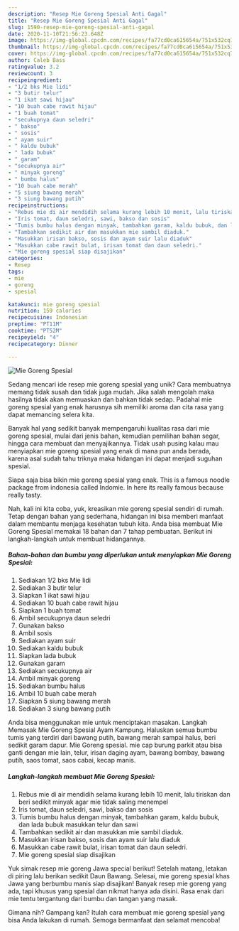 ```yaml
---
description: "Resep Mie Goreng Spesial Anti Gagal"
title: "Resep Mie Goreng Spesial Anti Gagal"
slug: 1590-resep-mie-goreng-spesial-anti-gagal
date: 2020-11-10T21:56:23.648Z
image: https://img-global.cpcdn.com/recipes/fa77cd0ca615654a/751x532cq70/mie-goreng-spesial-foto-resep-utama.jpg
thumbnail: https://img-global.cpcdn.com/recipes/fa77cd0ca615654a/751x532cq70/mie-goreng-spesial-foto-resep-utama.jpg
cover: https://img-global.cpcdn.com/recipes/fa77cd0ca615654a/751x532cq70/mie-goreng-spesial-foto-resep-utama.jpg
author: Caleb Bass
ratingvalue: 3.2
reviewcount: 3
recipeingredient:
- "1/2 bks Mie lidi"
- "3 butir telur"
- "1 ikat sawi hijau"
- "10 buah cabe rawit hijau"
- "1 buah tomat"
- "secukupnya daun seledri"
- " bakso"
- " sosis"
- " ayam suir"
- " kaldu bubuk"
- " lada bubuk"
- " garam"
- "secukupnya air"
- " minyak goreng"
- " bumbu halus"
- "10 buah cabe merah"
- "5 siung bawang merah"
- "3 siung bawang putih"
recipeinstructions:
- "Rebus mie di air mendidih selama kurang lebih 10 menit, lalu tiriskan dan beri sedikit minyak agar mie tidak saling menempel"
- "Iris tomat, daun seledri, sawi, bakso dan sosis"
- "Tumis bumbu halus dengan minyak, tambahkan garam, kaldu bubuk, dan lada bubuk masukkan telur dan sawi"
- "Tambahkan sedikit air dan masukkan mie sambil diaduk."
- "Masukkan irisan bakso, sosis dan ayam suir lalu diaduk"
- "Masukkan cabe rawit bulat, irisan tomat dan daun seledri."
- "Mie goreng spesial siap disajikan"
categories:
- Resep
tags:
- mie
- goreng
- spesial

katakunci: mie goreng spesial 
nutrition: 159 calories
recipecuisine: Indonesian
preptime: "PT11M"
cooktime: "PT52M"
recipeyield: "4"
recipecategory: Dinner

---
```



![Mie Goreng Spesial](https://img-global.cpcdn.com/recipes/fa77cd0ca615654a/751x532cq70/mie-goreng-spesial-foto-resep-utama.jpg)

Sedang mencari ide resep mie goreng spesial yang unik? Cara membuatnya memang tidak susah dan tidak juga mudah. Jika salah mengolah maka hasilnya tidak akan memuaskan dan bahkan tidak sedap. Padahal mie goreng spesial yang enak harusnya sih memiliki aroma dan cita rasa yang dapat memancing selera kita.

Banyak hal yang sedikit banyak mempengaruhi kualitas rasa dari mie goreng spesial, mulai dari jenis bahan, kemudian pemilihan bahan segar, hingga cara membuat dan menyajikannya. Tidak usah pusing kalau mau menyiapkan mie goreng spesial yang enak di mana pun anda berada, karena asal sudah tahu triknya maka hidangan ini dapat menjadi suguhan spesial.

Siapa saja bisa bikin mie goreng spesial yang enak. This is a famous noodle package from indonesia called Indomie. In here its really famous because really tasty.


Nah, kali ini kita coba, yuk, kreasikan mie goreng spesial sendiri di rumah. Tetap dengan bahan yang sederhana, hidangan ini bisa memberi manfaat dalam membantu menjaga kesehatan tubuh kita. Anda bisa membuat Mie Goreng Spesial memakai 18 bahan dan 7 tahap pembuatan. Berikut ini langkah-langkah untuk membuat hidangannya.

<!--inarticleads1-->

##### Bahan-bahan dan bumbu yang diperlukan untuk menyiapkan Mie Goreng Spesial:

1. Sediakan 1/2 bks Mie lidi
1. Sediakan 3 butir telur
1. Siapkan 1 ikat sawi hijau
1. Sediakan 10 buah cabe rawit hijau
1. Siapkan 1 buah tomat
1. Ambil secukupnya daun seledri
1. Gunakan  bakso
1. Ambil  sosis
1. Sediakan  ayam suir
1. Sediakan  kaldu bubuk
1. Siapkan  lada bubuk
1. Gunakan  garam
1. Sediakan secukupnya air
1. Ambil  minyak goreng
1. Sediakan  bumbu halus
1. Ambil 10 buah cabe merah
1. Siapkan 5 siung bawang merah
1. Sediakan 3 siung bawang putih


Anda bisa menggunakan mie untuk menciptakan masakan. Langkah Memasak Mie Goreng Spesial Ayam Kampung. Haluskan semua bumbu tumis yang terdiri dari bawang putih, bawang merah sampai halus, beri sedikit garam dapur. Mie Goreng spesial. mie cap burung parkit atau bisa ganti dengan mie lain, telur, irisan daging ayam, bawang bombay, bawang putih, saos tomat, saos cabai, kecap manis. 

<!--inarticleads2-->

##### Langkah-langkah membuat Mie Goreng Spesial:

1. Rebus mie di air mendidih selama kurang lebih 10 menit, lalu tiriskan dan beri sedikit minyak agar mie tidak saling menempel
1. Iris tomat, daun seledri, sawi, bakso dan sosis
1. Tumis bumbu halus dengan minyak, tambahkan garam, kaldu bubuk, dan lada bubuk masukkan telur dan sawi
1. Tambahkan sedikit air dan masukkan mie sambil diaduk.
1. Masukkan irisan bakso, sosis dan ayam suir lalu diaduk
1. Masukkan cabe rawit bulat, irisan tomat dan daun seledri.
1. Mie goreng spesial siap disajikan


Yuk simak resep mie goreng Jawa special berikut! Setelah matang, letakan di piring lalu berikan sedikit Daun Bawang. Selesai, mie goreng spesial khas Jawa yang berbumbu manis siap disajikan! Banyak resep mie goreng yang ada, tapi khusus yang spesial dan nikmat hanya ada disini. Rasa enak dari mie tentu tergantung dari bumbu dan tangan yang masak. 

Gimana nih? Gampang kan? Itulah cara membuat mie goreng spesial yang bisa Anda lakukan di rumah. Semoga bermanfaat dan selamat mencoba!
